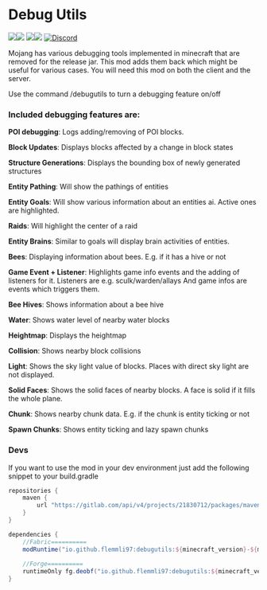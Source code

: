 # Debug Utils 
[![](http://cf.way2muchnoise.eu/full_783008_Forge_%20.svg)![](http://cf.way2muchnoise.eu/versions/783008.svg)](https://www.curseforge.com/minecraft/mc-mods/debug-utils) [![](http://cf.way2muchnoise.eu/full_783010_Fabric_%20.svg)![](http://cf.way2muchnoise.eu/versions/783010.svg)](https://www.curseforge.com/minecraft/mc-mods/debug-utils-fabric) [![Discord](https://img.shields.io/discord/790631506313478155?color=0a48c4&label=discord)](https://discord.gg/8Cx26tfWNs)

Mojang has various debugging tools implemented in minecraft that are removed for the release jar.
This mod adds them back which might be useful for various cases. You will need this mod on both the client and the server.

Use the command /debugutils <feature> to turn a debugging feature on/off

### Included debugging features are:

**POI debugging**: Logs adding/removing of POI blocks.

**Block Updates**: Displays blocks affected by a change in block states

**Structure Generations**: Displays the bounding box of newly generated structures

**Entity Pathing**: Will show the pathings of entities

**Entity Goals**: Will show various information about an entities ai. Active ones are highlighted.

**Raids**: Will highlight the center of a raid

**Entity Brains**: Similar to goals will display brain activities of entities.

**Bees**: Displaying information about bees. E.g. if it has a hive or not

**Game Event + Listener**: Highlights game info events and the adding of listeners for it. 
Listeners are e.g. sculk/warden/allays
And game infos are events which triggers them.

**Bee Hives**: Shows information about a bee hive

**Water**: Shows water level of nearby water blocks

**Heightmap**: Displays the heightmap

**Collision**: Shows nearby block collisions

**Light**: Shows the sky light value of blocks. Places with direct sky light are not displayed.

**Solid Faces**: Shows the solid faces of nearby blocks. A face is solid if it fills the whole plane.

**Chunk**: Shows nearby chunk data. E.g. if the chunk is entity ticking or not

**Spawn Chunks**: Shows entity ticking and lazy spawn chunks

### Devs

If you want to use the mod in your dev environment just add the following snippet to your build.gradle

```gradle
repositories {
    maven {
        url "https://gitlab.com/api/v4/projects/21830712/packages/maven"
    }
}

dependencies {    
    //Fabric==========    
    modRuntime("io.github.flemmli97:debugutils:${minecraft_version}-${mod_version}-fabric")
    
    //Forge==========    
    runtimeOnly fg.deobf("io.github.flemmli97:debugutils:${minecraft_version}-${mod_version}-forge")
}
```
